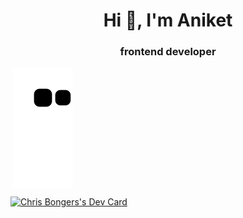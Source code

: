 <h1 align="center">Hi 👋, I'm Aniket</h1>
<h3 align="center">frontend developer</h3>




<p>&nbsp;<img align="center" src="https://raw.githubusercontent.com/rafaballerini/rafaballerini/bd03a49055d35313c271621f10d0e0e7109e77b8/github-contribution-grid-snake.svg" alt="aapanchal" /></p>


<a href="https://app.daily.dev/DailyDevTips"><img src="https://api.daily.dev/devcards/d3d0d08d5b3a4e90949bdcdf284b5d30.png?r=vsf" width="400" alt="Chris Bongers's Dev Card"/></a>


